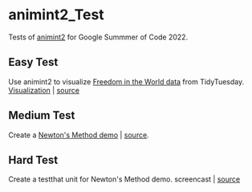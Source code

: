 # animint2_Test
Tests of [animint2](https://github.com/rstats-gsoc/gsoc2022/wiki/Animated-interactive-ggplots) for Google Summmer of Code 2022.

## Easy Test
Use animint2 to visualize [Freedom in the World data](https://github.com/rfordatascience/tidytuesday/blob/master/data/2022/2022-02-22/readme.md#freedom-in-the-world)  from TidyTuesday. [Visualization](https://faye-yufan.github.io/animint2_viz/index) | [source](https://github.com/Faye-yufan/animint2_Test/blob/main/R/EasyTest.R)

## Medium Test
Create a [Newton's Method demo](http://bl.ocks.org/Faye-yufan/raw/e9521bf52fee403f7fc24591b20e6dc0/) | [source](https://github.com/Faye-yufan/animint2_Test/blob/main/R/medium.newton.method.R).

## Hard Test
Create a testthat unit for Newton's Method demo. screencast | [source](https://github.com/Faye-yufan/animint2_Test/blob/main/R/test-renderer3-newtonsMethod.R)
